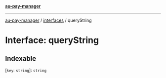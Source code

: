 [**au-pay-manager**](../../README.md)

***

[au-pay-manager](../../README.md) / [interfaces](../README.md) / queryString

# Interface: queryString

## Indexable

\[`key`: `string`\]: `string`
